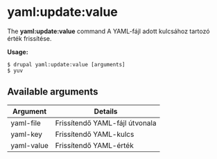 # yaml:update:value
The **yaml:update:value** command A YAML-fájl adott kulcsához tartozó érték frissítése.

**Usage:**
```
$ drupal yaml:update:value [arguments] 
$ yuv  
```

## Available arguments
Argument | Details
---------|-------------
yaml-file | Frissítendő YAML-fájl útvonala
yaml-key | Frissítendő YAML-kulcs
yaml-value | Frissítendő YAML-érték
